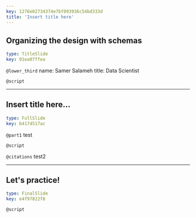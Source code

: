 ```yaml
---
key: 1276e02734374e7bf093936c54bd333d
title: 'Insert title here'
---
```


## Organizing the design with schemas

```yaml
type: TitleSlide
key: 91ea07ffea
```

`@lower_third`
name: Samer Salameh
title: Data Scientist

`@script`


---

## Insert title here...

```yaml
type: FullSlide
key: b4174517ac
```

`@part1`
test

`@script`


`@citations`
test2

---

## Let's practice!

```yaml
type: FinalSlide
key: e4f97822f8
```

`@script`
